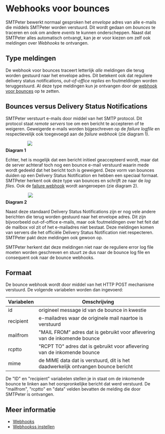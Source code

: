 # Webhooks voor bounces

SMTPeter bewerkt normaal gesproken het *envelope* adres van alle e-mails
die middels SMTPeter worden verstuurd. Dit wordt gedaan om *bounces* te
traceren en ook om andere *events* te kunnen onderscheppen.
Naast dat SMTPeter alles automatisch ontvangt, kan je er voor kiezen om
zelf ook meldingen over *Webhooks* te ontvangen.


## Type meldingen

De webhook voor bounces traceert letterlijk _alle_ meldingen
die terug worden gestuurd naar het envelope adres. Dit betekent ook 
dat reguliere delivery status notifications, *out-of-office replies* 
en foutmeldingen worden teruggestuurd. Al deze type meldingen kun je 
ontvangen door de [webhook voor bounces](./webhooks) op te zetten.

## Bounces versus Delivery Status Notifications

SMTPeter verstuurt e-mails door middel van het SMTP protocol. Dit
protocol staat *remote servers* toe om een bericht te accepteren of
te weigeren. Geweigerde e-mails worden bijgeschreven op de *failure logfile*
en respectievelijk ook toegevoegd aan de *failure webhook* (zie diagram 1).

**Diagram 1**
<img style="float: center; max-width: 60%; max-height: 60%; margin-bottom: 20px;" src="Images/smtpeter-diagram-send-email.svg">

Echter, het is mogelijk dat een bericht initieel geaccepteerd wordt, 
maar dat de server achteraf toch nog een bounce e-mail verstuurd 
waarin mede wordt gedeeld dat het bericht toch is geweigerd. 
Deze vorm van bounces duiden op een Delivery Status Notification
en hebben een speciaal formaat. SMTPeter herkent ook deze type van bounces
en schrijft ze naar de *log files*. Ook de [failure webhook](webhook-failures)
wordt aangeroepen (zie diagram 2).

**Diagram 2**
<img style="float: center; max-width: 60%; max-height: 60%; margin-bottom: 20px;" src="Images/smtpeter-diagram-bounce.svg">

Naast deze standaard Delivery Status Notifications zijn er nog vele andere
berichten die terug worden gestuurd naar het envelope adres. Dit zijn 
bijvoorbeeld out-of-office e-mails, maar ook foutmeldingen over het 
feit dat de mailbox vol zit of het e-mailadres niet bestaat. Deze meldingen
komen van servers die het officiële Delivery Status Notification niet
respecteren. SMTPeter pakt deze meldingen ook gewoon op.

SMTPeter herkent dat deze meldingen niet naar de reguliere error log file
moeten worden geschreven en stuurt ze dus naar de bounce log file en 
consequent ook naar de bounce webhooks.


## Formaat

De bounce webhook wordt door middel van het HTTP POST mechanisme verstuurd. 
De volgende variabelen worden dan ingevoerd:

| Variabelen| Omschrijving                                                                      |
|-----------|-----------------------------------------------------------------------------------|
| id        | origineel message id van de bounce in kwestie                                     |
| recipient | e-mailadres waar de originele mail naartoe is verstuurd                           |
| mailfrom  | "MAIL FROM" adres dat is gebruikt voor aflevering van de inkomende bounce         |
| rcptto    | "RCPT TO" adres dat is gebruikt voor aflevering van de inkomende bounce           |
| mime      | de MIME data dat is verstuurd, dit is het daadwerkelijk ontvangen bounce bericht  |

De "ID" en "recipient" variabelen stellen je in staat om de inkomende bounce
te linken aan het oorspronkelijke bericht dat werd verstuurd. De "mailfrom", 
"rcptto" en "data" velden bevatten de melding die door SMTPeter is ontvangen.

## Meer informatie

* [Webhooks](./webhooks)
* [Webhookss instellen](./webhook-setup)
